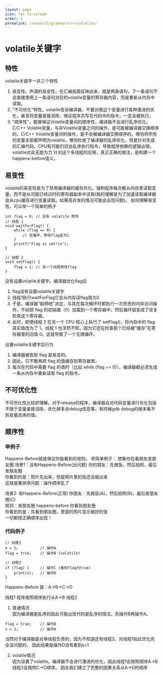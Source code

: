 ```yaml
---
layout: page
icon: fas fa-stream
order: 1
permalink: /research/grammar/c++/volatile/
---
```


# volatile关键字
## 特性
volatile关键字一共三个特性
1. 易变性。所谓的易变性，在汇编层面反映出来，就是两条语句，下一条语句不会直接使用上一条语句对应的volatile变量的寄存器内容，而是重新从内存中读取。
2. “不可优化”特性。volatile告诉编译器，不要对我这个变量进行各种激进的优化，甚至将变量直接消除，保证程序员写在代码中的指令，一定会被执行。
3. ”顺序性”，能够保证Volatile变量间的顺序性，编译器不会进行乱序优化。 C/C++ Volatile变量，与非Volatile变量之间的操作，是可能被编译器交换顺序的。C/C++ Volatile变量间的操作，是不会被编译器交换顺序的。哪怕将所有的变量全部都声明为volatile，哪怕杜绝了编译器的乱序优化，但是针对生成的汇编代码，CPU有可能仍旧会乱序执行指令，导致程序依赖的逻辑出错，volatile对此无能为力 针对这个多线程的应用，真正正确的做法，是构建一个happens-before语义。

## 易变性
volatile的易变性是为了禁用编译器的缓存优化。强制程序每次都从内存里读取变量。而不是从可能已经过时的寄存器副本中读取(我的理解是为了加速读取编译器会从cpu缓存进行变量读取。如果高并发的情况可能会出现问题)。
如何理解易变性。可以举一个简单的例子  

```
int flag = 0; // 没有 volatile 修饰
// 线程 1
void waitForFlag() {
    while (flag == 0) {
        // 空循环，等待flag变为1
    }
    printf("Flag is set!\n");
}

// 线程 2
void setFlag() {
    flag = 1; // 另一个线程修改flag
}
```

没有设置volatile关键字。编译器优化flag后  
1. flag没有设置volatile关键字
2. 线程1执行waitForFlag它会从内存读flag值为0
3. 于是，编译器“聪明地”决定，与其在每次循环时都执行一次昂贵的内存访问操作，不如把 flag 的初始值（0）加载到一个寄存器中，然后循环就变成了反复检查这个寄存器。
4. 此时，即使线程 2 在另一个 CPU 核心上执行了 setFlag()，将内存中的 flag 真实值改为了 1，线程 1 也浑然不知，因为它还在检查那个已经被“缓存”在寄存器里的旧值 0。这就导致了一个无限循环。

设置volatile关键字后行为
1. 编译器被告知 flag 是易变的。
2. 因此，它不敢再把 flag 的值缓存到寄存器里。
3. 每次在代码中需要 flag 的值时（比如 while (flag == 0)），编译器都必须生成一条从内存中重新读取 flag 的指令。


## 不可优化性
不可优化性比较好理解。对于release的程序，编译器会对代码变量进行优化包括不限于变量直接消除，优化掉多余debug信息等。有时候gdb debug的根本看不到变量具体的值。

## 顺序性
### 举例子
Happens-Before就是保证你能看到的规则。
举简单例子：
想象你在看朋友发朋友圈
场景1：没有Happens-Before(出问题)
你的朋友：先做饭，然后拍照，最后发朋友圈  
你看到的是：照片先出来，但是照片里的饭还没做出来  
这就是重排序问题：操作顺序乱了

场景2: 有Happens-Before(正常)
你朋友：先做饭(A)，然后拍照(B)，最后发朋友圈(C)  
规则：发朋友圈 happens-before 你看到朋友圈  
你看到的是：先看到朋友圈，里面的照片显示做好的饭  
一切都按正确顺序出现！  

### 代码例子  

```
// 线程1
x = 1;          // 操作A
flag = true;    // 操作B (volatile)

// 线程2
if (flag) {     // 操作C (看到flag为true)
    print(x);   // 操作D
}

```  

Happens-Before 链：A->B->C->D

线程1 程序按照顺序执行从A->B
线程2 
1. 普通情况  
因为编译器是乱序的因此可能出现代码是乱序的情况。先操作B再操作A。  

```
flag = true;    // 操作B
x = 1;          // 操作A

```  

当然对于编译器是对单线程负责的，因为不知道还有线程2。对线程1如此优化完全没问题的。
因此结果是操作D没有看到x=1  

2. volatile情况  
因为设置了volatile。编译器不会进行激进的优化，因此线程1会按照顺序A->B 线程2会按照C->D顺序。
因此我们建立了完整的因果关系从A->D的顺序
